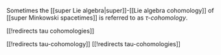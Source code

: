 

Sometimes the [[super Lie algebra|super]]-[[Lie algebra cohomology]] of [[super Minkowski spacetimes]] is referred to as _$\tau$-cohomology_.

[[!redirects tau cohomologies]]

[[!redirects tau-cohomology]]
[[!redirects tau-cohomologies]]